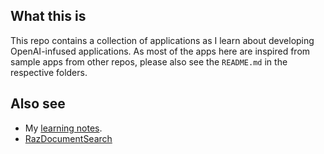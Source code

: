 ## What this is
This repo contains a collection of applications as I learn about developing OpenAI-infused applications.
As most of the apps here are inspired from sample apps from other repos, please also see the `README.md` in the respective folders.

## Also see
- My [learning notes](https://www.raffertyuy.com/raztype/building-openai-infused-apps/).
- [RazDocumentSearch](https://github.com/raffertyuy/RazDocumentSearch)